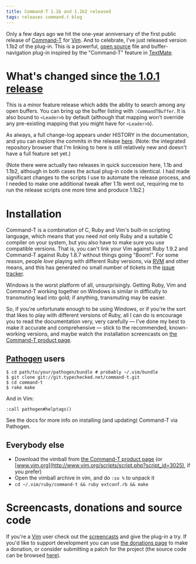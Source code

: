 ```yaml
---
title: Command-T 1.1b and 1.1b2 released
tags: releases command.t blog
---
```


Only a few days ago we hit the one-year anniversary of the first public release of [Command-T](/wiki/Command-T) for [Vim](/wiki/Vim). And to celebrate, I've just released version 1.1b2 of the plug-in. This is a powerful, [open source](/wiki/open_source) file and buffer-navigation plug-in inspired by the "Command-T" feature in [TextMate](/wiki/TextMate).

# What's changed since [the 1.0.1 release](/blog/command-t-1.0.1-released)

This is a minor feature release which adds the ability to search among any open buffers. You can bring up the buffer listing with `:CommandTBuffer`. It is also bound to `<Leader>b` by default (although that mapping won't override any pre-existing mapping that you might have for `<Leader>b`).

As always, a full change-log appears under HISTORY in the documentation, and you can explore the commits in the release [here](/repos/command-t/tags/1.1b2). (Note: the integrated repository browser that I'm linking to here is still relatively new and doesn't have a full feature set yet.)

(Note there were actually two releases in quick succession here, 1.1b and 1.1b2, although in both cases the actual plug-in code is identical. I had made significant changes to the scripts I use to automate the release process, and I needed to make one additional tweak after 1.1b went out, requiring me to run the release scripts one more time and produce 1.1b2.)

# Installation

Command-T is a combination of C, Ruby and Vim's built-in scripting language, which means that you need not only Ruby and a suitable C compiler on your system, but you also have to make sure you use compatible versions. That is, you can't link your Vim against Ruby 1.9.2 and Command-T against Ruby 1.8.7 without things going "Boom!". For some reason, people _love_ playing with different Ruby versions, via [RVM](/wiki/RVM) and other means, and this has generated no small number of tickets in the [issue tracker](/wiki/issue_tracker).

Windows is the worst platform of all, unsurprisingly. Getting Ruby, Vim and Command-T working together on Windows is similar in difficulty to transmuting lead into gold; if anything, transmuting may be easier.

So, if you're unfortunate enough to be using Windows, or if you're the sort that likes to play with different versions of Ruby, all I can do is encourage you to read the documentation very, very carefully — I've done my best to make it accurate and comprehensive — stick to the recommended, known-working versions, and maybe watch the installation screencasts on [the Command-T product page](/products/command-t).

## [Pathogen](/wiki/Pathogen) users

```shell
$ cd path/to/your/pathogen/bundle # probably ~/.vim/bundle
$ git clone git://git.typechecked.net/command-t.git
$ cd command-t
$ rake make
```

And in Vim:

    :call pathogen#helptags()

See the docs for more info on installing (and updating) Command-T via Pathogen.

## Everybody else

-   Download the vimball from [the Command-T product page](/products/command-t) (or [www.vim.org](http://www.vim.org/scripts/script.php?script_id=3025), if you prefer)
-   Open the vimball archive in vim, and do `:so %` to unpack it
-   `cd ~/.vim/ruby/command-t && ruby extconf.rb && make`

# Screencasts, donations and source code

If you're a [Vim](/wiki/Vim) user check out the [screencasts](/products/command-t) and give the plug-in a try. If you'd like to support development you can use [the donations page](/products/command-t/donations) to make a donation, or consider submitting a patch for the project (the source code can be browsed [here](/repos/command-t)).
